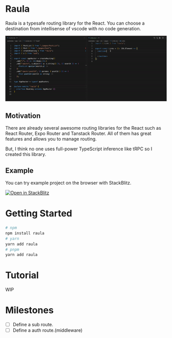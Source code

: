 # Raula

Raula is a typesafe routing library for the React. You can choose a destination from intellisense of vscode with no code generation.

<img src="../../docs/video/introduction.gif" />

## Motivation

There are already several awesome routing libraries for the React such as React Router, Expo Router and Tanstack Router. All of them has great features and allows you to manage routing.

But, I think no one uses full-power TypeScript inference like tRPC so I created this library.


## Example

You can try example project on the browser with StackBlitz.

[![Open in StackBlitz](https://developer.stackblitz.com/img/open_in_stackblitz.svg)](https://stackblitz.com/github/toyamarinyon/raula/tree/canary/examples/app)

# Getting Started

```bash
# npm
npm install raula
# yarn
yarn add raula
# pnpm
yarn add raula
```
# Tutorial

WIP

# Milestones

- [ ] Define a sub route.
- [ ] Define a auth route.(middleware)